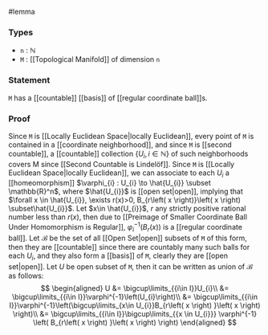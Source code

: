 #lemma
### Types
- `n` : $\mathbb{N}$
- `M` : [[Topological Manifold]] of dimension `n` 
### Statement
`M` has a [[countable]] [[basis]] of [[regular coordinate ball]]s. 
### Proof
Since `M` is [[Locally Euclidean Space|locally Euclidean]], every point of `M` is contained in a [[coordinate neighborhood]], and since `M` is [[second countable]], a [[countable]] collection $\left\{ U_{i}, i \in \mathbb{N} \right\}$ of such neighborhoods covers M since [[Second Countable is Lindelöf]]. Since `M` is [[Locally Euclidean Space|locally Euclidean]], we can associate to each $U_{i}$ a [[homeomorphism]] $\varphi_{i} : U_{i} \to \hat{U_{i}} \subset \mathbb{R}^n$, where $\hat{U_{i}}$ is [[open set|open]], implying that $\forall x \in \hat{U_{i}}, \exists r(x)>0, B_{r\left( x \right)}\left( x \right) \subset\hat{U_{i}}$.
Let $x\in \hat{U_{i}}$, $r$ any strictly positive rational number less than $r \left( x \right)$, then due to [[Preimage of Smaller Coordinate Ball Under Homomorphism is Regular]], $\varphi_{i}^{-1}\left(B_{r}\left( x \right)\right)$ is a [[regular coordinate ball]]. Let $\mathcal{B}$ be the set of all [[Open Set|open]] subsets of `M` of this form, then they are [[countable]] since there are countably many such balls for each $U_{i}$, and they also form a [[basis]] of `M`, clearly they are [[open set|open]]. Let $U$ be open subset of `M`, then it can be written as union of $\mathcal{B}$ as follows:
$$
\begin{aligned}
U &= \bigcup\limits_{{i\in I}}U_{i}\\
&= \bigcup\limits_{{i\in I}}\varphi^{-1}\left(U_{i}\right)\\
&= \bigcup\limits_{{i\in I}}\varphi^{-1}\left(\bigcup\limits_{x\in U_{i}}B_{r\left( x \right) }\left( x \right) \right)\\
&= \bigcup\limits_{{i\in I}}\bigcup\limits_{{x \in U_{i}}} \varphi^{-1} \left( B_{r\left( x \right) }\left( x \right)  \right) 
\end{aligned}
$$